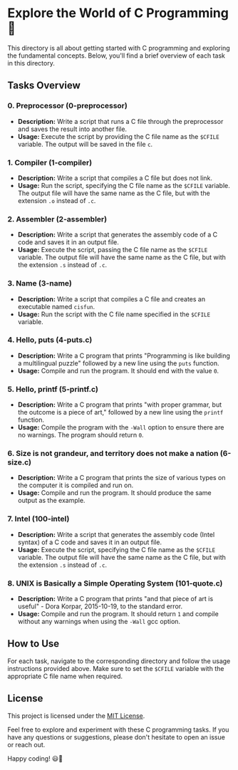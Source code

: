 # Explore the World of C Programming 🌟

This directory is all about getting started with C programming and exploring the fundamental concepts. Below, you'll find a brief overview of each task in this directory.

## Tasks Overview

### 0. Preprocessor (0-preprocessor)

- **Description:** Write a script that runs a C file through the preprocessor and saves the result into another file.
- **Usage:** Execute the script by providing the C file name as the `$CFILE` variable. The output will be saved in the file `c`.

### 1. Compiler (1-compiler)

- **Description:** Write a script that compiles a C file but does not link.
- **Usage:** Run the script, specifying the C file name as the `$CFILE` variable. The output file will have the same name as the C file, but with the extension `.o` instead of `.c`.

### 2. Assembler (2-assembler)

- **Description:** Write a script that generates the assembly code of a C code and saves it in an output file.
- **Usage:** Execute the script, passing the C file name as the `$CFILE` variable. The output file will have the same name as the C file, but with the extension `.s` instead of `.c`.

### 3. Name (3-name)

- **Description:** Write a script that compiles a C file and creates an executable named `cisfun`.
- **Usage:** Run the script with the C file name specified in the `$CFILE` variable.

### 4. Hello, puts (4-puts.c)

- **Description:** Write a C program that prints "Programming is like building a multilingual puzzle" followed by a new line using the `puts` function.
- **Usage:** Compile and run the program. It should end with the value `0`.

### 5. Hello, printf (5-printf.c)

- **Description:** Write a C program that prints "with proper grammar, but the outcome is a piece of art," followed by a new line using the `printf` function.
- **Usage:** Compile the program with the `-Wall` option to ensure there are no warnings. The program should return `0`.

### 6. Size is not grandeur, and territory does not make a nation (6-size.c)

- **Description:** Write a C program that prints the size of various types on the computer it is compiled and run on.
- **Usage:** Compile and run the program. It should produce the same output as the example.

### 7. Intel (100-intel)

- **Description:** Write a script that generates the assembly code (Intel syntax) of a C code and saves it in an output file.
- **Usage:** Execute the script, specifying the C file name as the `$CFILE` variable. The output file will have the same name as the C file, but with the extension `.s` instead of `.c`.

### 8. UNIX is Basically a Simple Operating System (101-quote.c)

- **Description:** Write a C program that prints "and that piece of art is useful" - Dora Korpar, 2015-10-19, to the standard error.
- **Usage:** Compile and run the program. It should return `1` and compile without any warnings when using the `-Wall` gcc option.

## How to Use

For each task, navigate to the corresponding directory and follow the usage instructions provided above. Make sure to set the `$CFILE` variable with the appropriate C file name when required.

## License

This project is licensed under the [MIT License](LICENSE).

Feel free to explore and experiment with these C programming tasks. If you have any questions or suggestions, please don't hesitate to open an issue or reach out.

Happy coding! 😃🚀
